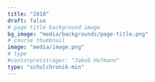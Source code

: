 ```yaml
---
title: "2018"
draft: false
# page title background image
bg_image: "media/backgrounds/page-title.png"
# course thumbnail
image: "media/image.png"
# type
#cantorpreisträger: "Jakob Hofmann"
type: "schulchronik-min"
---
```


